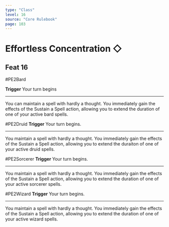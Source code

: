 ```yaml
---
type: "Class"
level: 16
source: "Core Rulebook"
page: 103
---
```

# Effortless Concentration ◇
## Feat 16
#PE2Bard

**Trigger** Your turn begins

---
You can maintain a spell with hardly a thought. You immediately gain the effects of the Sustain a Spell action, allowing you to extend the duration of one of your active bard spells.

#PE2Druid 
**Trigger** Your turn begins.

---
You maintain a spell with hardly a thought. You immediately gain the effects of the Sustain a Spell action, allowing you to extend the duraiton of one of your active druid spells.

#PE2Sorcerer 
**Trigger** Your turn begins.

---
You maintain a spell with hardly a thought. You immediately gain the effects of the Sustain a Spell action, allowing you to extend the duration of one of your active sorcerer spells.

#PE2Wizard 
**Trigger** Your turn begins.

---
You maintain a spell with hardly a thought. You immediately gain the effects of the Sustain a Spell action, allowing you to extend the duration of one of your active wizard spells.